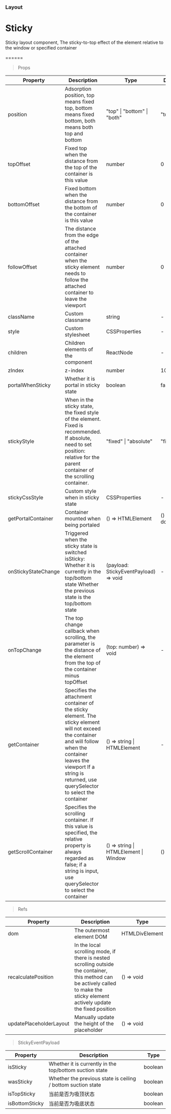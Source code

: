 ### Layout

# Sticky 

Sticky layout component, The sticky-to-top effect of the element relative to the window or specified container

======

> Props

|Property|Description|Type|DefaultValue|
|----------|-------------|------|------|
|position|Adsorption position, top means fixed top, bottom means fixed bottom, both means both top and bottom|"top" \| "bottom" \| "both"|"top"|
|topOffset|Fixed top when the distance from the top of the container is this value|number|0|
|bottomOffset|Fixed bottom when the distance from the bottom of the container is this value|number|0|
|followOffset|The distance from the edge of the attached container when the sticky element needs to follow the attached container to leave the viewport|number|0|
|className|Custom classname|string|-|
|style|Custom stylesheet|CSSProperties|-|
|children|Children elements of the component|ReactNode|-|
|zIndex|z\-index|number|100|
|portalWhenSticky|Whether it is portal in sticky state|boolean|false|
|stickyStyle|When in the sticky state, the fixed style of the element\. Fixed is recommended\. If absolute, need to set position: relative for the parent container of the scrolling container\.|"fixed" \| "absolute"|"fixed"|
|stickyCssStyle|Custom style when in sticky state|CSSProperties|-|
|getPortalContainer|Container mounted when being portaled|() =\> HTMLElement|() => document.body|
|onStickyStateChange|Triggered when the sticky state is switched isSticky: Whether it is currently in the top/bottom state Whether the previous state is the top/bottom state|(payload: StickyEventPayload) =\> void|-|
|onTopChange|The top change callback when scrolling, the parameter is the distance of the element from the top of the container minus topOffset|(top: number) =\> void|-|
|getContainer|Specifies the attachment container of the sticky element\. The sticky element will not exceed the container and will follow when the container leaves the viewport If a string is returned, use querySelector to select the container|() =\> string \| HTMLElement|-|
|getScrollContainer|Specifies the scrolling container\. If this value is specified, the relative property is always regarded as false; if a string is input, use querySelector to select the container|() =\> string \| HTMLElement \| Window|() => window|

> Refs

|Property|Description|Type|
|----------|-------------|------|
|dom|The outermost element DOM|HTMLDivElement|
|recalculatePosition|In the local scrolling mode, if there is nested scrolling outside the container, this method can be actively called to make the sticky element actively update the fixed position|() =\> void|
|updatePlaceholderLayout|Manually update the height of the placeholder|() =\> void|

> StickyEventPayload

|Property|Description|Type|
|----------|-------------|------|
|isSticky|Whether it is currently in the top/bottom suction state|boolean|
|wasSticky|Whether the previous state is ceiling / bottom suction state|boolean|
|isTopSticky|当前是否为吸顶状态|boolean|
|isBottomSticky|当前是否为吸底状态|boolean|

